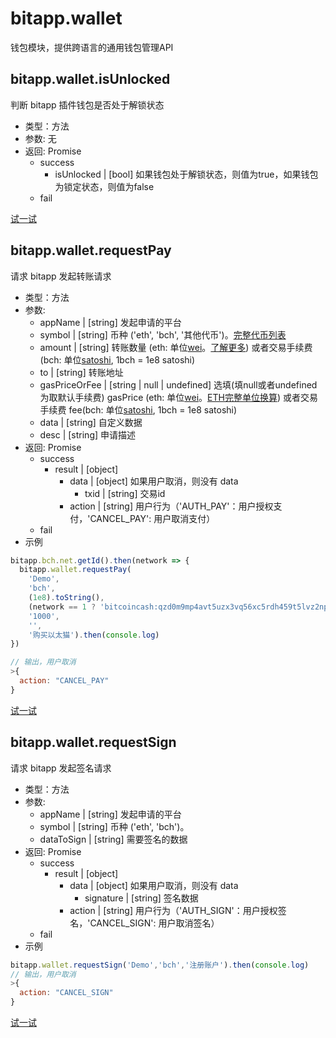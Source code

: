 # bitapp.wallet

钱包模块，提供跨语言的通用钱包管理API

<!-- ## bitapp.wallet.requestUnlock

请求解锁

- 类型：方法
- 参数: 
  - appName 申请用户解锁钱包的应用名称
- 返回: Promise
  - success
    - status | [string] 当解锁成功之后，返回'success'
  - fail

[试一试](http://localhost:3001/playground?code=bitapp.wallet.requestunlock) -->

## bitapp.wallet.isUnlocked

判断 bitapp 插件钱包是否处于解锁状态

- 类型：方法
- 参数: 无
- 返回: Promise
  - success
    - isUnlocked | [bool] 如果钱包处于解锁状态，则值为true，如果钱包为锁定状态，则值为false
  - fail

[试一试](http://developer.bitapp.net/playground?code=bitapp.wallet.isunlocked)

## bitapp.wallet.requestPay

请求 bitapp 发起转账请求

- 类型：方法
- 参数: 
  - appName | [string] 发起申请的平台
  - symbol | [string] 币种 ('eth', 'bch', '其他代币')。[完整代币列表](/zh/append/#完整代币列表)
  - amount | [string] 转账数量 (eth: 单位[wei](http://eth-converter.com/)。[了解更多](https://ethgasstation.info/)) 或者交易手续费 (bch: 单位[satoshi](https://en.bitcoin.it/wiki/Satoshi_(unit)), 1bch = 1e8 satoshi)
  - to | [string] 转账地址
  - gasPriceOrFee | [string | null | undefined] 选填(填null或者undefined为取默认手续费) gasPrice (eth: 单位[wei](http://eth-converter.com/)。[ETH完整单位换算](/zh/append/#单位换算)) 或者交易手续费 fee(bch: 单位[satoshi](https://en.bitcoin.it/wiki/Satoshi_(unit)), 1bch = 1e8 satoshi) 
  - data | [string] 自定义数据
  - desc | [string] 申请描述
- 返回: Promise
  - success
    - result | [object]
      - data | [object] 如果用户取消，则没有 data
        - txid | [string] 交易id
      - action | [string] 用户行为（'AUTH_PAY'：用户授权支付，'CANCEL_PAY': 用户取消支付）
  - fail
- 示例

```js
bitapp.bch.net.getId().then(network => {
  bitapp.wallet.requestPay(
    'Demo',
    'bch', 
    (1e8).toString(), 
    (network == 1 ? 'bitcoincash:qzd0m9mp4avt5uzx3vq56xc5rdh459t5lvz2npqhdg' : 'bchtest:qpwtjeu34nnu89yhk8hc853t0zt5fqwvc5x9spupsm'),
    '1000',
    '',
    '购买以太猫').then(console.log)
})

// 输出，用户取消
>{
  action: "CANCEL_PAY"
}
```


[试一试](http://developer.bitapp.net/playground?code=bitapp.wallet.requestpay)

## bitapp.wallet.requestSign

请求 bitapp 发起签名请求

- 类型：方法
- 参数: 
  - appName | [string] 发起申请的平台
  - symbol | [string] 币种 ('eth', 'bch')。
  - dataToSign | [string] 需要签名的数据
- 返回: Promise
  - success
    - result | [object]
      - data | [object] 如果用户取消，则没有 data
        - signature | [string] 签名数据
      - action | [string] 用户行为（'AUTH_SIGN'：用户授权签名，'CANCEL_SIGN': 用户取消签名）
  - fail
- 示例

```js
bitapp.wallet.requestSign('Demo','bch','注册账户').then(console.log)
// 输出，用户取消
>{
  action: "CANCEL_SIGN"
}
```

[试一试](http://developer.bitapp.net/playground?code=bitapp.wallet.requestsign)